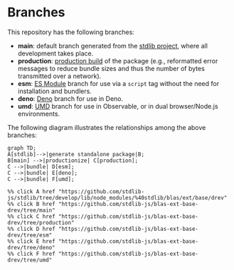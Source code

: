 <!--

@license Apache-2.0

Copyright (c) 2022 The Stdlib Authors.

Licensed under the Apache License, Version 2.0 (the "License");
you may not use this file except in compliance with the License.
You may obtain a copy of the License at

    http://www.apache.org/licenses/LICENSE-2.0

Unless required by applicable law or agreed to in writing, software
distributed under the License is distributed on an "AS IS" BASIS,
WITHOUT WARRANTIES OR CONDITIONS OF ANY KIND, either express or implied.
See the License for the specific language governing permissions and
limitations under the License.

-->

# Branches

This repository has the following branches:

-   **main**: default branch generated from the [stdlib project][stdlib-url], where all development takes place.
-   **production**: [production build][production-url] of the package (e.g., reformatted error messages to reduce bundle sizes and thus the number of bytes transmitted over a network).
-   **esm**: [ES Module][esm-url] branch for use via a `script` tag without the need for installation and bundlers.
-   **deno**: [Deno][deno-url] branch for use in Deno.
-   **umd**: [UMD][umd-url] branch for use in Observable, or in dual browser/Node.js environments.

The following diagram illustrates the relationships among the above branches:

```mermaid
graph TD;
A[stdlib]-->|generate standalone package|B;
B[main] -->|productionize| C[production];
C -->|bundle| D[esm];
C -->|bundle| E[deno];
C -->|bundle| F[umd];

%% click A href "https://github.com/stdlib-js/stdlib/tree/develop/lib/node_modules/%40stdlib/blas/ext/base/drev"
%% click B href "https://github.com/stdlib-js/blas-ext-base-drev/tree/main"
%% click C href "https://github.com/stdlib-js/blas-ext-base-drev/tree/production"
%% click D href "https://github.com/stdlib-js/blas-ext-base-drev/tree/esm"
%% click E href "https://github.com/stdlib-js/blas-ext-base-drev/tree/deno"
%% click F href "https://github.com/stdlib-js/blas-ext-base-drev/tree/umd"
```

[stdlib-url]: https://github.com/stdlib-js/stdlib/tree/develop/lib/node_modules/%40stdlib/blas/ext/base/drev
[production-url]: https://github.com/stdlib-js/blas-ext-base-drev/tree/production
[deno-url]: https://github.com/stdlib-js/blas-ext-base-drev/tree/deno
[umd-url]: https://github.com/stdlib-js/blas-ext-base-drev/tree/umd
[esm-url]: https://github.com/stdlib-js/blas-ext-base-drev/tree/esm
